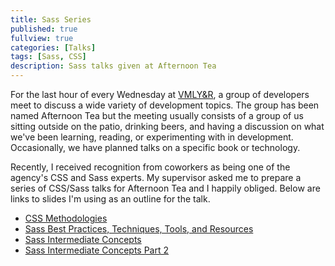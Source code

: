 ```yaml
---
title: Sass Series
published: true
fullview: true
categories: [Talks]
tags: [Sass, CSS]
description: Sass talks given at Afternoon Tea
---
```


For the last hour of every Wednesday at [VMLY&R](http://www.vmlyr.com), a group of developers meet to discuss a wide variety of development topics. The group has been named Afternoon Tea but the meeting usually consists of a group of us sitting outside on the patio, drinking beers, and having a discussion on what we've been learning, reading, or experimenting with in development. Occasionally, we have planned talks on a specific book or technology.

Recently, I received recognition from coworkers as being one of the agency's CSS and Sass experts. My supervisor asked me to prepare a series of CSS/Sass talks for Afternoon Tea and I happily obliged. Below are links to slides I'm using as an outline for the talk.

* [CSS Methodologies](https://nathanjessen.com/slides/css-methodologies/)
* [Sass Best Practices, Techniques, Tools, and Resources](https://nathanjessen.com/slides/sass-best-practices-techniques-tools-resources/)
* [Sass Intermediate Concepts](https://nathanjessen.com/slides/sass-intermediate-concepts/)
* [Sass Intermediate Concepts Part 2](https://nathanjessen.com/slides/sass-intermediate-concepts-part-2/)
